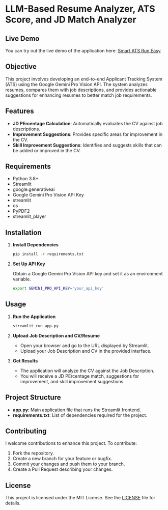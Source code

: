 # LLM-Based Resume Analyzer, ATS Score, and JD Match Analyzer

## Live Demo
You can try out the live demo of the application here: [Smart ATS Run Easy](https://smart-ats-run-easy.streamlit.app/)


## Objective

This project involves developing an end-to-end Applicant Tracking System (ATS) using the Google Gemini Pro Vision API. The system analyzes resumes, compares them with job descriptions, and provides actionable suggestions for enhancing resumes to better match job requirements.

## Features

- **JD PErcentage Calculation**: Automatically evaluates the CV against job descriptions.
- **Improvement Suggestions**: Provides specific areas for improvement in the CV.
- **Skill Improvement Suggestions**: Identifies and suggests skills that can be added or improved in the CV.

## Requirements

- Python 3.8+
- Streamlit
- google.generativeai
- Google Gemini Pro Vision API Key
- streamlit
- os
- PyPDF2
- streamlit_player

## Installation



1. **Install Dependencies**

    ```bash
    pip install -r requirements.txt
    ```

2. **Set Up API Key**

    Obtain a Google Gemini Pro Vision API key and set it as an environment variable.

    ```bash
    export GEMINI_PRO_API_KEY='your_api_key'
    ```

## Usage

1. **Run the Application**

    ```bash
    streamlit run app.py
    ```

2. **Upload Job Description and CV/Resume**

    - Open your browser and go to the URL displayed by Streamlit.
    - Upload your Job Description and CV in the provided interface.

3. **Get Results**

    - The application will analyze the CV against the Job Description.
    - You will receive a JD PErcentage match, suggestions for improvement, and skill improvement suggestions.

## Project Structure

- **app.py**: Main application file that runs the Streamlit frontend.
- **requirements.txt**: List of dependencies required for the project.


## Contributing

I welcome contributions to enhance this project. To contribute:

1. Fork the repository.
2. Create a new branch for your feature or bugfix.
3. Commit your changes and push them to your branch.
4. Create a Pull Request describing your changes.

## License

This project is licensed under the MIT License. See the [LICENSE](LICENSE) file for details.
